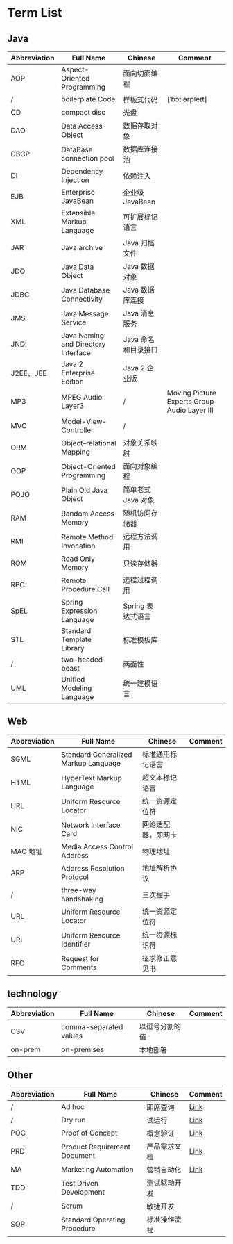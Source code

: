 # Term List

## Java

| Abbreviation | Full Name | Chinese | Comment |
| ---- | ---- | ---- | ---- |
| AOP | Aspect-Oriented Programming | 面向切面编程 |
| / | boilerplate Code | 样板式代码 | [ˈbɔɪlərpleɪt] |
| CD | compact disc | 光盘 |
| DAO | Data Access Object | 数据存取对象 |
| DBCP | DataBase connection pool | 数据库连接池 |
| DI | Dependency Injection | 依赖注入 |
| EJB | Enterprise JavaBean | 企业级 JavaBean |
| XML | Extensible Markup Language | 可扩展标记语言 |
| JAR | Java archive | Java 归档文件 |
| JDO | Java Data Object | Java 数据对象 |
| JDBC | Java Database Connectivity | Java 数据库连接 |
| JMS | Java Message Service | Java 消息服务 |
| JNDI | Java Naming and Directory Interface | Java 命名和目录接口 |
| J2EE、JEE | Java 2 Enterprise Edition | Java 2 企业版 |
| MP3| MPEG Audio Layer3 | / | Moving Picture Experts Group Audio Layer III |
| MVC | Model-View-Controller | / |
| ORM | Object–relational Mapping | 对象关系映射 |
| OOP | Object-Oriented Programming | 面向对象编程 |
| POJO | Plain Old Java Object | 简单老式 Java 对象 |
| RAM | Random Access Memory | 随机访问存储器 |
| RMI | Remote Method Invocation | 远程方法调用 |
| ROM | Read Only Memory | 只读存储器 |
| RPC | Remote Procedure Call | 远程过程调用 |
| SpEL | Spring Expression Language | Spring 表达式语言 |
| STL | Standard Template Library | 标准模板库 |
| / | two-headed beast | 两面性 |
| UML | Unified Modeling Language | 统一建模语言 |

## Web

| Abbreviation | Full Name | Chinese | Comment |
| ---- | ---- | ---- | ---- |
| SGML | Standard Generalized Markup Language | 标准通用标记语言 |
| HTML | HyperText Markup Language | 超文本标记语言 |
| URL | Uniform Resource Locator | 统一资源定位符 | |
| NIC | Network Interface Card | 网络适配器，即网卡 |
| MAC 地址 | Media Access Control Address | 物理地址 |
| ARP | Address Resolution Protocol | 地址解析协议 |
| / | three-way handshaking | 三次握手 |
| URL | Uniform Resource Locator | 统一资源定位符 |
| URI | Uniform Resource Identifier | 统一资源标识符 |
| RFC | Request for Comments | 征求修正意见书 |

## technology

| Abbreviation | Full Name | Chinese | Comment |
| ---- | ---- | ---- | ---- |
| CSV | comma-separated values | 以逗号分割的值 |
| on-prem | on-premises | 本地部署 |

## Other

| Abbreviation | Full Name | Chinese | Comment |
| ---- | ---- | ---- | ---- |
| / | Ad hoc | 即席查询 | [Link](https://zh.wikipedia.org/wiki/Ad_hoc) |
| / | Dry run | 试运行 | [Link](https://en.wikipedia.org/wiki/Dry_run_(testing)) |
| POC | Proof of Concept | 概念验证 | [Link](https://zhuanlan.zhihu.com/p/39820024) |
| PRD | Product Requirement Document | 产品需求文档 | [Link](https://www.zhihu.com/question/19655491/answer/335963630) |
| MA | Marketing Automation | 营销自动化 | [Link](https://www.pinweima.com/MA/) |
| TDD | Test Driven Development | 测试驱动开发 |
| / | Scrum | 敏捷开发 |
| SOP | Standard Operating Procedure | 标准操作流程 |
